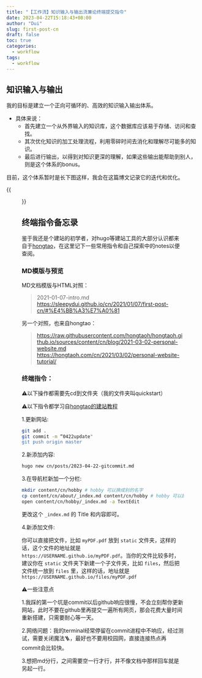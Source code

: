 ```yaml
---
title: "【工作流】知识输入与输出流兼论终端提交指令"
date: 2023-04-22T15:18:43+08:00
author: "Dui"
slug: first-post-cn
draft: false
toc: true
categories:
  - workflow
tags:
  - workflow
---
```


## 知识输入与输出

我的目标是建立一个正向可循环的、高效的知识输入输出体系。

- 具体来说：
  - 首先建立一个从外界输入的知识库，这个数据库应该易于存储、访问和查找。
  - 其次优化知识的加工处理流程，利用零碎时间去消化和理解尽可能多的知识。
  - 最后进行输出，以得到对知识更深的理解，如果这些输出能帮助到别人，则是这个体系的bonus。

目前，这个体系暂时是长下图这样，我会在这篇博文记录它的迭代和优化。

{{<figure src="https://Sleepydui.github.io/image/knowledge.png" caption="知识整理和博客更新流">}}

## 终端指令备忘录

鉴于我还是个建站的初学者，对hugo等建站工具的大部分认识都来自于[hongtao](https://hongtaoh.com/)，在这里记下一些常用指令和自己探索中的notes以便查阅。

### MD模版与预览

MD文档模版与HTML对照：
> 2021-01-07-intro.md
> https://sleepydui.github.io/cn/2021/01/07/first-post-cn/#%E4%BB%A3%E7%A0%81

另一个对照，也来自hongtao：
> https://raw.githubusercontent.com/hongtaoh/hongtaoh.github.io/sources/content/cn/blog/2021-03-02-personal-website.md
> https://hongtaoh.com/cn/2021/03/02/personal-website-tutorial/

### 终端指令：

⚠️以下操作都需要先cd到文件夹（我的文件夹叫quickstart）

⚠️以下指令都学习自[hongtao的建站教程](https://hongtaoh.com/cn/2021/03/02/personal-website-tutorial/)

1.更新网站:

```bash
git add .  
git commit -m “0422update"
git push origin master
```
2.新添加内容:

```bash
hugo new cn/posts/2023-04-22-gitcommit.md
```
3.在导航栏新加一个分栏:

```bash
mkdir content/cn/hobby # hobby 可以换成别的名字
cp content/cn/about/_index.md content/cn/hobby # hobby 可以换成别的名字
open content/cn/hobby/_index.md -a TextEdit 
```
更改这个 `_index.md` 的 Title 和内容即可。

4.新添加文件:

你可以直接把文件，比如 `myPDF.pdf` 放到 `static` 文件夹，这样的话，这个文件的地址就是 `https://USERNAME.github.io/myPDF.pdf`。当你的文件比较多时，建议你在 `static` 文件夹下新建一个子文件夹，比如 `files`，然后把文件统一放到 `files` 里，这样的话，地址就是 `https://USERNAME.github.io/files/myPDF.pdf`

⚠️一些注意点

1.我踩的第一个坑是commit以后github响应很慢，不会立刻帮你更新网站，此时不要在github里再提交一遍所有网页，那会花费大量时间重新搭建，只需要耐心等一天。

2.网络问题：我的terminal经常停留在commit进程中不响应，经过测试，需要关闭魔法🪜，最好也不要用校园网，直接连接热点再commit会比较快。

3.想把md分行，之间需要空一行才行，并不像文档中那样回车就是另起一行。

